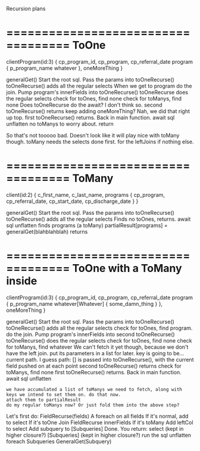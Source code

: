 Recursion plans

===================================
ToOne
===================================
clientProgram(id:3) {
    cp_program_id,
    cp_program,
    cp_referral_date
    program {
        p_program_name
        whatever
    },
    oneMoreThing
  }

generalGet()
    Start the root sql.
    Pass the params into toOneRecurse()
        toOneRecurse() adds all the regular selects
        When we get to program do the join.
        Pump program's innerFields into toOneRecurse()
            toOneRecurse does the regular selects
            check for toOnes, find none
            check for toManys, find none
            Does toOneRecurse do the await? I don't think so.
            second toOneRecurse() returns
        keep adding oneMoreThing? Nah, we did that right up top.
        first toOneRecurse() returns.
    Back in main function.
    await sql
    unflatten
    no toManys to worry about.
    return


So that's not tooooo bad. Doesn't look like it will play nice with toMany though.
toMany needs the selects done first. for the leftJoins if nothing else.

===================================
ToMany
===================================
client(id:2) {
    c_first_name,
    c_last_name,
    programs {
      cp_program,
      cp_referral_date,
      cp_start_date,
      cp_discharge_date
    }
  }

generalGet()
    Start the root sql.
    Pass the params into toOneRecurse()
        toOneRecurse() adds all the regular selects
        Finds no toOnes, returns.
    await sql
    unflatten
    finds programs (a toMany)
        partialResult[programs] = generalGet(blahblahblah)
    returns


===================================
ToOne with a ToMany inside
===================================
clientProgram(id:3) {
    cp_program_id,
    cp_program,
    cp_referral_date
    program {
        p_program_name
        whatever[Whatever] {
            some_damn_thing
        }
    },
    oneMoreThing
  }

generalGet()
    Start the root sql.
    Pass the params into toOneRecurse()
        toOneRecurse() adds all the regular selects
        check for toOnes, find program. do the join.
        Pump program's innerFields into second toOneRecurse()
            toOneRecurse() does the regular selects
            check for toOnes, find none
            check for toManys, find whatever
                We can't fetch it yet though, because we don't have the left join. put its parameters in a list for later.
                    key is going to be... current path. I guess path: [] is passed into toOneRecurse(), with the current field pushed on at each point
            second toOneRecurse() returns
        check for toManys, find none
        first toOneRecurse() returns.
    Back in main function.
    await sql
    unflatten

    we have accumulated a list of toManys we need to fetch, along with keys we intend to set them on. do that now.
    attach them to partialResult
    do my regular toManys now? Or just fold them into the above step?
            
Let's first do:
FieldRecurse(fields)
    A foreach on all fields
        If it's normal, add to select
        If it's toOne
            Join
            FieldRecurse innerFields
        If it's toMany
            Add leftCol to select
            Add subquery to [Subqueries]
    Done. You return:
        select (kept in higher closure?)
        [Subqueries] (kept in higher closure?)
run the sql
unflatten
foreach Subqueries
    GeneralGet(Subquery)



